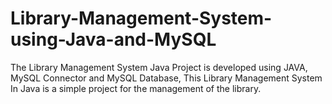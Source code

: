 # Library-Management-System-using-Java-and-MySQL
The Library Management System Java Project is developed using JAVA, MySQL Connector and MySQL Database, This Library Management System In Java  is a simple project for the management of the library.

